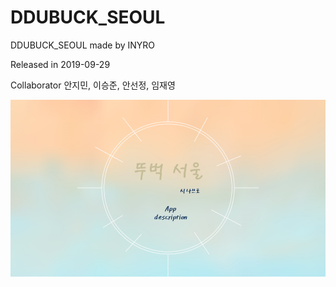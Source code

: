 # DDUBUCK_SEOUL
DDUBUCK_SEOUL made by INYRO

Released in 2019-09-29

Collaborator  안지민, 이승준, 안선정, 임재영


![이미지](./app_explain/슬라이드1.png)
